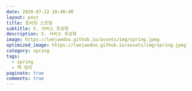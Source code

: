 ```yaml
---
date: 2020-07-22 18:40:40
layout: post
title: 토비의 스프링
subtitle: 5. 서비스 추상화
description: 5. 서비스 추상화
image: https://leejaedoo.github.io/assets/img/spring.jpeg
optimized_image: https://leejaedoo.github.io/assets/img/spring.jpeg
category: spring
tags:
  - spring
  - 책 정리
paginate: true
comments: true
---
```

